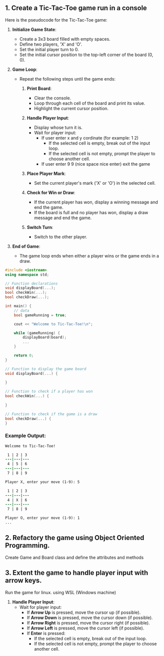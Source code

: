 ## 1. Create a Tic-Tac-Toe game run in a console

Here is the pseudocode for the Tic-Tac-Toe game:

1. **Initialize Game State**:
    
    * Create a 3x3 board filled with empty spaces.
    * Define two players, 'X' and 'O'.
    * Set the initial player turn to 0.
    * Set the initial cursor position to the top-left corner of the board (0, 0).
2. **Game Loop**:
    
    * Repeat the following steps until the game ends:
        1. **Print Board**:
            * Clear the console.
            * Loop through each cell of the board and print its value.
            * Highlight the current cursor position.
        2. **Handle Player Input**:
            * Display whose turn it is.
            * Wait for player input:
                * If user enter x and y cordinate (for example: 1 2)
                    * If the selected cell is empty, break out of the input loop.
                    * If the selected cell is not empty, prompt the player to choose another cell.
                * If user enter 9 9 (nice space nice enter) exit the game
                    
        3. **Place Player Mark**:
            * Set the current player's mark ('X' or 'O') in the selected cell.
        4. **Check for Win or Draw**:
            * If the current player has won, display a winning message and end the game.
            * If the board is full and no player has won, display a draw message and end the game.
        5. **Switch Turn**:
            * Switch to the other player.
3. **End of Game**:
    
    * The game loop ends when either a player wins or the game ends in a draw.


```cpp
#include <iostream>
using namespace std;

// Function declarations
void displayBoard(...);
bool checkWin(...);
bool checkDraw(...);

int main() {
    // data
    bool gameRunning = true;

    cout << "Welcome to Tic-Tac-Toe!\n";

    while (gameRunning) {
        displayBoard(board);
        ...
    }

    return 0;
}

// Function to display the game board
void displayBoard(...) {
    
}

// Function to check if a player has won
bool checkWin(...) {
    
}

// Function to check if the game is a draw
bool checkDraw(...) {
}
```

### Example Output:

```diff
Welcome to Tic-Tac-Toe!

 1 | 2 | 3 
---|---|---
 4 | 5 | 6 
---|---|---
 7 | 8 | 9 

Player X, enter your move (1-9): 5

 1 | 2 | 3 
---|---|---
 4 | X | 6 
---|---|---
 7 | 8 | 9 

Player O, enter your move (1-9): 1
...
```

## 2. Refactory the game using Object Oriented Programming.

Create Game and Board class and define the attributes and methods

## 3. Extent the game to handle player input with arrow keys. 

Run the game for linux. using WSL (Windows machine)

1. **Handle Player Input**:
    * Wait for player input:
        * If **Arrow Up** is pressed, move the cursor up (if possible).
        * If **Arrow Down** is pressed, move the cursor down (if possible).
        * If **Arrow Right** is pressed, move the cursor right (if possible).
        * If **Arrow Left** is pressed, move the cursor left (if possible).
        * If **Enter** is pressed:
            * If the selected cell is empty, break out of the input loop.
            * If the selected cell is not empty, prompt the player to choose another cell.
